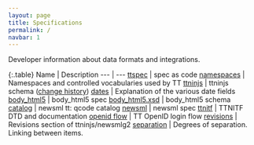 ```yaml
---
layout: page
title: Specifications
permalink: /
navbar: 1
---
```


Developer information about data formats and integrations.

{:.table}
Name                 | Description
---                  | ---
[ttspec][1]          | spec as code
[namespaces][2]      | Namespaces and controlled vocabularies used by TT
[ttninjs][3]         | ttninjs schema ([change history][4])
[dates][5]           | Explanation of the various date fields
[body\_html5][6]     | body\_html5 spec
[body\_html5.xsd][7] | body\_html5 schema
[catalog][8]         | newsml tt: qcode catalog
[newsml][9]          | newsml spec
[ttnitf][10]         |  TTNITF DTD and documentation
[openid flow][11]    | TT OpenID login flow
[revisions][12]      | Revisions section of ttninjs/newsmlg2
[separation][13]     | Degrees of separation. Linking between items.

[1]:  http://github.com/ttab/ttspec
[2]:  http://tt.se/spec
[3]:  https://raw.githubusercontent.com/ttab/ttspec/master/ttninjs-schema_1.0.json
[4]:  https://github.com/ttab/ttspec#ttninjs-change-history
[5]:  dates.html
[6]:  body_html5.html
[7]:  https://raw.githubusercontent.com/ttab/ttspec/master/body_html5.xsd
[8]:  http://tt.se/spec/catalog/1.0
[9]:  newsml.html
[10]: http://spec.tt.se/ttnitf
[11]: openidflow.html
[12]: revisions.html
[13]: separation.html
